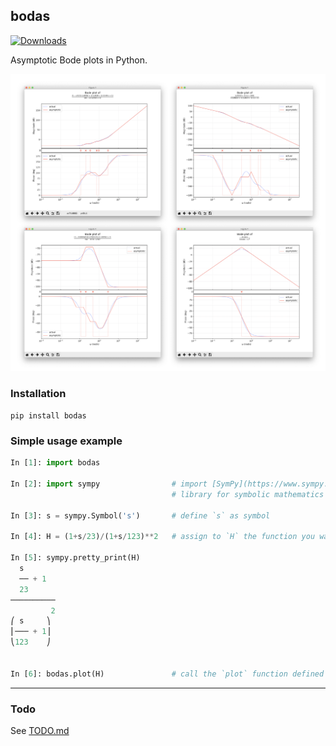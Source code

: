 ## bodas
[![Downloads](https://pepy.tech/badge/bodas)](https://pepy.tech/project/bodas)

Asymptotic Bode plots in Python.

![](https://github.com/urbanij/bodas/blob/main/docs/example2.png?raw=true)

### Installation
`pip install bodas`


### Simple usage example
```python
In [1]: import bodas 

In [2]: import sympy                # import [SymPy](https://www.sympy.org) the Python 
                                    # library for symbolic mathematics

In [3]: s = sympy.Symbol('s')       # define `s` as symbol

In [4]: H = (1+s/23)/(1+s/123)**2   # assign to `H` the function you want to plot

In [5]: sympy.pretty_print(H)
  s
  ── + 1
  23
──────────
         2
⎛ s     ⎞
⎜─── + 1⎟
⎝123    ⎠


In [6]: bodas.plot(H)               # call the `plot` function defined in the bodas library
```

---

### Todo
See [TODO.md](https://github.com/urbanij/bodas/blob/main/TODO.md)
